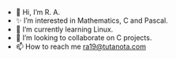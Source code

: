- 👋 Hi, I’m R. A.
- ✨ I’m interested in Mathematics, C and Pascal.
- 🌱 I’m currently learning Linux.
- 💞️ I’m looking to collaborate on C projects.
- 📫 How to reach me ra19@tutanota.com

<!---
RA19HS/RA19HS is a ✨ special ✨ repository because its `README.md` (this file) appears on your GitHub profile.
You can click the Preview link to take a look at your changes.
--->
